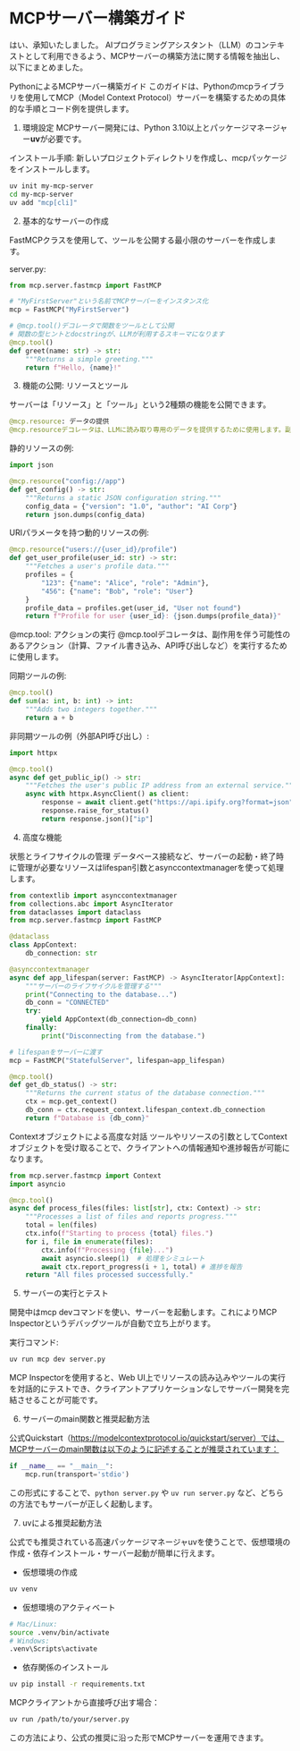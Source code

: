 # MCPサーバー構築ガイド

はい、承知いたしました。
AIプログラミングアシスタント（LLM）のコンテキストとして利用できるよう、MCPサーバーの構築方法に関する情報を抽出し、以下にまとめました。

PythonによるMCPサーバー構築ガイド
このガイドは、Pythonのmcpライブラリを使用してMCP（Model Context Protocol）サーバーを構築するための具体的な手順とコード例を提供します。

1. 環境設定
MCPサーバー開発には、Python 3.10以上とパッケージマネージャー**uv**が必要です。

インストール手順:
新しいプロジェクトディレクトリを作成し、mcpパッケージをインストールします。

```Bash
uv init my-mcp-server
cd my-mcp-server
uv add "mcp[cli]"
```

2. 基本的なサーバーの作成

FastMCPクラスを使用して、ツールを公開する最小限のサーバーを作成します。

server.py:

```Python
from mcp.server.fastmcp import FastMCP

# "MyFirstServer"という名前でMCPサーバーをインスタンス化
mcp = FastMCP("MyFirstServer")

# @mcp.tool()デコレータで関数をツールとして公開
# 関数の型ヒントとdocstringが、LLMが利用するスキーマになります
@mcp.tool()
def greet(name: str) -> str:
    """Returns a simple greeting."""
    return f"Hello, {name}!"
```

3. 機能の公開: リソースとツール

サーバーは「リソース」と「ツール」という2種類の機能を公開できます。

```Python
@mcp.resource: データの提供
@mcp.resourceデコレータは、LLMに読み取り専用のデータを提供するために使用します。副作用があってはならず、冪等性（何度実行しても同じ結果になること）が求められます。
```

静的リソースの例:

```Python
import json

@mcp.resource("config://app")
def get_config() -> str:
    """Returns a static JSON configuration string."""
    config_data = {"version": "1.0", "author": "AI Corp"}
    return json.dumps(config_data)
```

URIパラメータを持つ動的リソースの例:

```Python
@mcp.resource("users://{user_id}/profile")
def get_user_profile(user_id: str) -> str:
    """Fetches a user's profile data."""
    profiles = {
        "123": {"name": "Alice", "role": "Admin"},
        "456": {"name": "Bob", "role": "User"}
    }
    profile_data = profiles.get(user_id, "User not found")
    return f"Profile for user {user_id}: {json.dumps(profile_data)}"
```

@mcp.tool: アクションの実行
@mcp.toolデコレータは、副作用を伴う可能性のあるアクション（計算、ファイル書き込み、API呼び出しなど）を実行するために使用します。

同期ツールの例:

```Python
@mcp.tool()
def sum(a: int, b: int) -> int:
    """Adds two integers together."""
    return a + b
```

非同期ツールの例（外部API呼び出し）:

```Python
import httpx

@mcp.tool()
async def get_public_ip() -> str:
    """Fetches the user's public IP address from an external service."""
    async with httpx.AsyncClient() as client:
        response = await client.get("https://api.ipify.org?format=json")
        response.raise_for_status()
        return response.json()["ip"]
```

4. 高度な機能

状態とライフサイクルの管理
データベース接続など、サーバーの起動・終了時に管理が必要なリソースはlifespan引数とasynccontextmanagerを使って処理します。

```Python
from contextlib import asynccontextmanager
from collections.abc import AsyncIterator
from dataclasses import dataclass
from mcp.server.fastmcp import FastMCP

@dataclass
class AppContext:
    db_connection: str

@asynccontextmanager
async def app_lifespan(server: FastMCP) -> AsyncIterator[AppContext]:
    """サーバーのライフサイクルを管理する"""
    print("Connecting to the database...")
    db_conn = "CONNECTED"
    try:
        yield AppContext(db_connection=db_conn)
    finally:
        print("Disconnecting from the database.")

# lifespanをサーバーに渡す
mcp = FastMCP("StatefulServer", lifespan=app_lifespan)

@mcp.tool()
def get_db_status() -> str:
    """Returns the current status of the database connection."""
    ctx = mcp.get_context()
    db_conn = ctx.request_context.lifespan_context.db_connection
    return f"Database is {db_conn}"
```

Contextオブジェクトによる高度な対話
ツールやリソースの引数としてContextオブジェクトを受け取ることで、クライアントへの情報通知や進捗報告が可能になります。

```Python
from mcp.server.fastmcp import Context
import asyncio

@mcp.tool()
async def process_files(files: list[str], ctx: Context) -> str:
    """Processes a list of files and reports progress."""
    total = len(files)
    ctx.info(f"Starting to process {total} files.")
    for i, file in enumerate(files):
        ctx.info(f"Processing {file}...")
        await asyncio.sleep(1)  # 処理をシミュレート
        await ctx.report_progress(i + 1, total) # 進捗を報告
    return "All files processed successfully."
```

5. サーバーの実行とテスト

開発中はmcp devコマンドを使い、サーバーを起動します。これによりMCP Inspectorというデバッグツールが自動で立ち上がります。

実行コマンド:

```Bash
uv run mcp dev server.py
```

MCP Inspectorを使用すると、Web UI上でリソースの読み込みやツールの実行を対話的にテストでき、クライアントアプリケーションなしでサーバー開発を完結させることが可能です。

6. サーバーのmain関数と推奨起動方法

公式Quickstart（https://modelcontextprotocol.io/quickstart/server）では、MCPサーバーのmain関数は以下のように記述することが推奨されています：

```Python
if __name__ == "__main__":
    mcp.run(transport='stdio')
```

この形式にすることで、`python server.py` や `uv run server.py` など、どちらの方法でもサーバーが正しく起動します。

7. uvによる推奨起動方法

公式でも推奨されている高速パッケージマネージャuvを使うことで、仮想環境の作成・依存インストール・サーバー起動が簡単に行えます。

- 仮想環境の作成

```bash
uv venv
```

- 仮想環境のアクティベート

```bash
# Mac/Linux:
source .venv/bin/activate
# Windows:
.venv\Scripts\activate
```

- 依存関係のインストール

```bash
uv pip install -r requirements.txt
```

MCPクライアントから直接呼び出す場合：

```bash
uv run /path/to/your/server.py
```

この方法により、公式の推奨に沿った形でMCPサーバーを運用できます。
